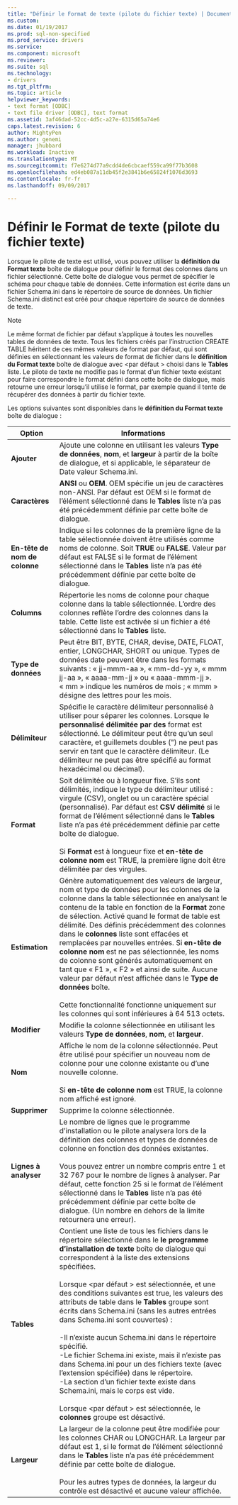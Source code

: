 ```yaml
---
title: "Définir le Format de texte (pilote du fichier texte) | Documents Microsoft"
ms.custom: 
ms.date: 01/19/2017
ms.prod: sql-non-specified
ms.prod_service: drivers
ms.service: 
ms.component: microsoft
ms.reviewer: 
ms.suite: sql
ms.technology:
- drivers
ms.tgt_pltfrm: 
ms.topic: article
helpviewer_keywords:
- text format [ODBC]
- text file driver [ODBC], text format
ms.assetid: 3af46dad-52cc-4d5c-a27e-6315d65a74e6
caps.latest.revision: 6
author: MightyPen
ms.author: genemi
manager: jhubbard
ms.workload: Inactive
ms.translationtype: MT
ms.sourcegitcommit: f7e6274d77a9cdd4de6cbcaef559ca99f77b3608
ms.openlocfilehash: ed4eb087a11db45f2e3841b6e65824f1076d3693
ms.contentlocale: fr-fr
ms.lasthandoff: 09/09/2017

---
```

# <a name="defining-text-format-text-file-driver"></a>Définir le Format de texte (pilote du fichier texte)
Lorsque le pilote de texte est utilisé, vous pouvez utiliser la **définition du Format texte** boîte de dialogue pour définir le format des colonnes dans un fichier sélectionné. Cette boîte de dialogue vous permet de spécifier le schéma pour chaque table de données. Cette information est écrite dans un fichier Schema.ini dans le répertoire de source de données. Un fichier Schema.ini distinct est créé pour chaque répertoire de source de données de texte.  
  
> [!NOTE]  
>  Le même format de fichier par défaut s’applique à toutes les nouvelles tables de données de texte. Tous les fichiers créés par l’instruction CREATE TABLE héritent de ces mêmes valeurs de format par défaut, qui sont définies en sélectionnant les valeurs de format de fichier dans le **définition du Format texte** boîte de dialogue avec \<par défaut > choisi dans le **Tables** liste. Le pilote de texte ne modifie pas le format d’un fichier texte existant pour faire correspondre le format défini dans cette boîte de dialogue, mais retourne une erreur lorsqu’il utilise le format, par exemple quand il tente de récupérer des données à partir du fichier texte.  
  
 Les options suivantes sont disponibles dans le **définition du Format texte** boîte de dialogue :  
  
|Option|Informations|  
|------------|-----------------|  
|**Ajouter**|Ajoute une colonne en utilisant les valeurs **Type de données**, **nom**, et **largeur** à partir de la boîte de dialogue, et si applicable, le séparateur de Date valeur Schema.ini.|  
|**Caractères**|**ANSI** ou **OEM**. OEM spécifie un jeu de caractères non-ANSI. Par défaut est OEM si le format de l’élément sélectionné dans le **Tables** liste n’a pas été précédemment définie par cette boîte de dialogue.|  
|**En-tête de nom de colonne**|Indique si les colonnes de la première ligne de la table sélectionnée doivent être utilisés comme noms de colonne. Soit **TRUE** ou **FALSE**. Valeur par défaut est FALSE si le format de l’élément sélectionné dans le **Tables** liste n’a pas été précédemment définie par cette boîte de dialogue.|  
|**Columns**|Répertorie les noms de colonne pour chaque colonne dans la table sélectionnée. L’ordre des colonnes reflète l’ordre des colonnes dans la table. Cette liste est activée si un fichier a été sélectionné dans le **Tables** liste.|  
|**Type de données**|Peut être BIT, BYTE, CHAR, devise, DATE, FLOAT, entier, LONGCHAR, SHORT ou unique. Types de données date peuvent être dans les formats suivants : « jj-mmm-aa », « mm-dd-yy », « mmm jj-aa », « aaaa-mm-jj » ou « aaaa-mmm-jj ». « mm » indique les numéros de mois ; « mmm » désigne des lettres pour les mois.|  
|**Délimiteur**|Spécifie le caractère délimiteur personnalisé à utiliser pour séparer les colonnes. Lorsque le **personnalisé délimitée par des** format est sélectionné. Le délimiteur peut être qu’un seul caractère, et guillemets doubles (") ne peut pas servir en tant que le caractère délimiteur. (Le délimiteur ne peut pas être spécifié au format hexadécimal ou décimal).|  
|**Format**|Soit délimitée ou à longueur fixe. S’ils sont délimités, indique le type de délimiteur utilisé : virgule (CSV), onglet ou un caractère spécial (personnalisé). Par défaut est **CSV délimité** si le format de l’élément sélectionné dans le **Tables** liste n’a pas été précédemment définie par cette boîte de dialogue.<br /><br /> Si **Format** est à longueur fixe et **en-tête de colonne nom** est TRUE, la première ligne doit être délimitée par des virgules.|  
|**Estimation**|Génère automatiquement des valeurs de largeur, nom et type de données pour les colonnes de la colonne dans la table sélectionnée en analysant le contenu de la table en fonction de la **Format** zone de sélection. Activé quand le format de table est délimité. Des définis précédemment des colonnes dans le **colonnes** liste sont effacées et remplacées par nouvelles entrées. Si **en-tête de colonne nom** est ne pas sélectionnée, les noms de colonne sont générés automatiquement en tant que « F1 », « F2 » et ainsi de suite. Aucune valeur par défaut n’est affichée dans le **Type de données** boîte.<br /><br /> Cette fonctionnalité fonctionne uniquement sur les colonnes qui sont inférieures à 64 513 octets.|  
|**Modifier**|Modifie la colonne sélectionnée en utilisant les valeurs **Type de données**, **nom**, et **largeur**.|  
|**Nom**|Affiche le nom de la colonne sélectionnée. Peut être utilisé pour spécifier un nouveau nom de colonne pour une colonne existante ou d’une nouvelle colonne.<br /><br /> Si **en-tête de colonne nom** est TRUE, la colonne nom affiché est ignoré.|  
|**Supprimer**|Supprime la colonne sélectionnée.|  
|**Lignes à analyser**|Le nombre de lignes que le programme d’installation ou le pilote analysera lors de la définition des colonnes et types de données de colonne en fonction des données existantes.<br /><br /> Vous pouvez entrer un nombre compris entre 1 et 32 767 pour le nombre de lignes à analyser. Par défaut, cette fonction 25 si le format de l’élément sélectionné dans le **Tables** liste n’a pas été précédemment définie par cette boîte de dialogue. (Un nombre en dehors de la limite retournera une erreur).|  
|**Tables**|Contient une liste de tous les fichiers dans le répertoire sélectionné dans le **le programme d’installation de texte** boîte de dialogue qui correspondent à la liste des extensions spécifiées.<br /><br /> Lorsque \<par défaut > est sélectionnée, et une des conditions suivantes est true, les valeurs des attributs de table dans le **Tables** groupe sont écrits dans Schema.ini (sans les autres entrées dans Schema.ini sont couvertes) :<br /><br /> -Il n’existe aucun Schema.ini dans le répertoire spécifié.<br />-Le fichier Schema.ini existe, mais il n’existe pas dans Schema.ini pour un des fichiers texte (avec l’extension spécifiée) dans le répertoire.<br />-La section d’un fichier texte existe dans Schema.ini, mais le corps est vide.<br /><br /> Lorsque \<par défaut > est sélectionnée, le **colonnes** groupe est désactivé.|  
|**Largeur**|La largeur de la colonne peut être modifiée pour les colonnes CHAR ou LONGCHAR. La largeur par défaut est 1, si le format de l’élément sélectionné dans le **Tables** liste n’a pas été précédemment définie par cette boîte de dialogue.<br /><br /> Pour les autres types de données, la largeur du contrôle est désactivé et aucune valeur affichée.|

